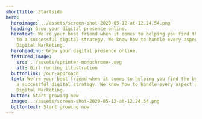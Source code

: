 ```yaml
---
shorttitle: Startsida
hero:
  heroimage: ../assets/screen-shot-2020-05-12-at-12.24.54.png
  heading: Grow your digital presence online.
  herotext: We’re your best friend when it comes to helping you find the best path
    to a successful digital strategy. We know how to handle every aspect of your
    Digital Marketing.
  heroheading: Grow your digital presence online.
  featured_image:
    src: ../assets/sprinter-monochrome-.svg
    alt: Girl running illustration
  buttonlink: /our-approach
  text: We’re your best friend when it comes to helping you find the best path to
    a successful digital strategy. We know how to handle every aspect of your
    Digital Marketing.
  button: Start growing now
  image: ../assets/screen-shot-2020-05-12-at-12.24.54.png
  buttontext: Start growing now
---
```

